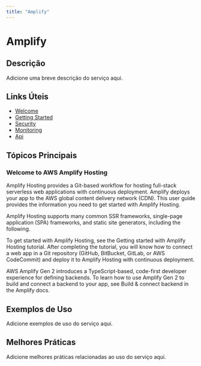 ```yaml
---
title: "Amplify"
---
```


# Amplify

## Descrição

Adicione uma breve descrição do serviço aqui.

## Links Úteis

- [Welcome](https://docs.aws.amazon.com/amplify/latest/userguide/welcome.html)
- [Getting Started](https://docs.aws.amazon.com/amplify/latest/userguide/getting-started.html)
- [Security](https://docs.aws.amazon.com/amplify/latest/userguide/security.html)
- [Monitoring](https://docs.aws.amazon.com/amplify/latest/userguide/monitoring.html)
- [Api](https://docs.aws.amazon.com/amplify/latest/userguide/api.html)

## Tópicos Principais

### Welcome to AWS Amplify Hosting

 Amplify Hosting provides a Git-based workflow for hosting full-stack serverless web
      applications with continuous deployment. Amplify deploys your app to the AWS global content delivery
      network (CDN). This user guide provides the information you need to get started with Amplify
      Hosting.

Amplify Hosting supports many common SSR frameworks, single-page application (SPA) frameworks, and static site generators, including the following.

To get started with Amplify Hosting, see the Getting started with Amplify Hosting tutorial. After completing the tutorial, you will know
         how to connect a web app in a Git repository (GitHub, BitBucket, GitLab, or AWS CodeCommit) and
         deploy it to Amplify Hosting with continuous deployment.

AWS Amplify Gen 2 introduces a TypeScript-based, code-first developer experience for
         defining backends. To learn how to use Amplify Gen 2 to build and connect a backend to
         your app, see Build &
            connect backend in the Amplify docs. 

## Exemplos de Uso

Adicione exemplos de uso do serviço aqui.

## Melhores Práticas

Adicione melhores práticas relacionadas ao uso do serviço aqui.
